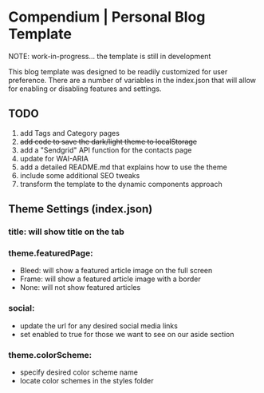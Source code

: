 # Compendium | Personal Blog Template

NOTE: work-in-progress... the template is still in development

This blog template was designed to be readily customized for user preference. There are a number of variables in the index.json that will allow for enabling or disabling features and settings.

## TODO

1. add Tags and Category pages
2. ~~add code to save the dark/light theme to localStorage~~
3. add a "Sendgrid" API function for the contacts page
4. update for WAI-ARIA
5. add a detailed README.md that explains how to use the theme
6. include some additional SEO tweaks
7. transform the template to the dynamic components approach

## Theme Settings (index.json)

### title: will show title on the tab

### theme.featuredPage:
* Bleed: will show a featured article image on the full screen
* Frame: will show a featured article image with a border
* None: will not show featured articles

### social:
* update the url for any desired social media links
* set enabled to true for those we want to see on our aside section

### theme.colorScheme:
* specify desired color scheme name
* locate color schemes in the styles folder
